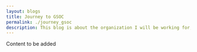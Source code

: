 ```yaml
---
layout: blogs
title: Journey to GSOC
permalink: ./journey_gsoc
description: This blog is about the organization I will be working for, how I got selected in GSoC, the hurdles I faced and the overall experience with the community.
---
```

Content to be added
